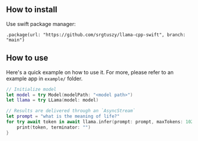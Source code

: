 

## How to install

Use swift package manager:

```
.package(url: "https://github.com/srgtuszy/llama-cpp-swift", branch: "main")
```

## How to use

Here's a quick example on how to use it. For more, please refer to an example app in `example/` folder.

```swift
// Initialize model
let model = try Model(modelPath: "<model path>")
let llama = try LLama(model: model)

// Results are delivered through an `AsyncStream`
let prompt = "what is the meaning of life?"
for try await token in await llama.infer(prompt: prompt, maxTokens: 1024) {
    print(token, terminator: "")
}
```

